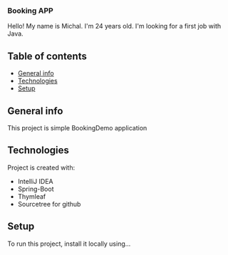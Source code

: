 ### Booking APP
Hello! My name is Michal. I'm 24 years old. I'm looking for a first job with Java.
## Table of contents
* [General info](#general-info)
* [Technologies](#technologies)
* [Setup](#setup)

## General info
This project is simple BookingDemo application
	
## Technologies
Project is created with:
* IntelliJ IDEA
* Spring-Boot
* Thymleaf
* Sourcetree for github
	
## Setup
To run this project, install it locally using...
  
 
  
